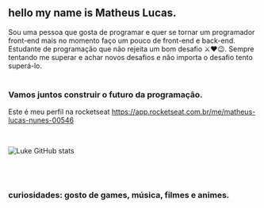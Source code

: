## hello my name is Matheus Lucas.

Sou uma pessoa que gosta de programar e quer se tornar um programador front-end 
mais no momento faço um pouco de front-end e back-end.
<br/>
Estudante de programação que não rejeita um bom desafio ⚔❤😉.
Sempre tentando me superar e achar novos desafios e não importa o desafio tento superá-lo.
<br/><br/>
### Vamos juntos construir o futuro da programação.

Este é meu perfil na rocketseat https://app.rocketseat.com.br/me/matheus-lucas-nunes-00546



<br/>

 ![Luke GitHub stats](https://github-readme-stats.vercel.app/api?username=Lukeofwar)

<br/><br/>
### curiosidades: gosto de games, música, filmes e animes.




